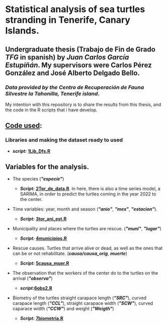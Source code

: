# Statistical analysis of sea turtles stranding in Tenerife, Canary Islands.</strong>

## <strong>Undergraduate thesis (Trabajo de Fin de Grado *TFG* in spanish) by *Juan Carlos García Estupiñán*. My supervisors were Carlos Pérez González and José Alberto Delgado Bello.</strong>

### <em> Data provided by the Centro de Recuperación de Fauna Silvestre la Tahonilla, Tenerife island</em>.

My intention with this repository is to share the results from this thesis, and the code in the R scripts that i have develop. 

## [Code used](code): 

### Libraries and making the dataset ready to used

* <strong><em>script:</strong></em> <strong><a href="scripts/1Lib_DFs.R">1Lib_Dfs.R</a></strong>

## Variables for the analysis.

* The species (<strong><em>"especie"</strong></em>)

    * <strong><em>Script:</strong></em> <strong><a href="scripts/2Tor_de_data.R">2Tor_de_data.R</a></strong>. In here, there is also a time series model, a SARIMA, in order to predict the turtles coming in the year 2022 to the center.

* Time variables: year, month and season (<strong><em>"anio"</strong></em>, <strong><em>"mes"</strong></em>, <strong><em>"estacion"</strong></em>).

    * <strong><em>Script:</strong></em> <strong><a href="scripts/3ani_est_mes.R">3tor_ani_est.R</a></strong>

* Municipality and places where the turtles are rescue. (<strong><em>"muni"</strong></em>, <strong><em>"lugar"</strong></em>)

    * <strong><em>Script:</strong></em> <strong><a href="scripts/4municipios.R">4municipios.R</a></strong>

* Rescue causes. Turtles that arrive alive or dead, as well as the ones that can be or not rehabilitate. (<strong><em>causa/causa_orig</strong></em>, <strong><em>muerte</strong></em>)

    * <strong><em>Script:</strong></em> <strong><a href="scripts/5causa_muer.R">5causa_muer.R</a></strong>

* The observation that the workers of the center do to the turtles on the arrival (<strong><em>"observa"</strong></em>)

    * <strong><em>script:</strong></em><strong><a href="scripts/6obs2.R">6obs2.R</a></strong>

* Biometry of the turtles straight carapace length (<strong><em>"SRC"</strong></em>), curved carapace length (<strong><em>"CCL"</strong></em>), straight carapace width (<strong><em>"SCW"</strong></em>), curved caparace width (<strong><em>"CCW"</strong></em>) and weight (<strong><em>"Weigth"</strong></em>)

    * <strong><em>Script:</strong></em> <strong><a href="scripts/7biometria.R">7biometria.R</a></strong>



